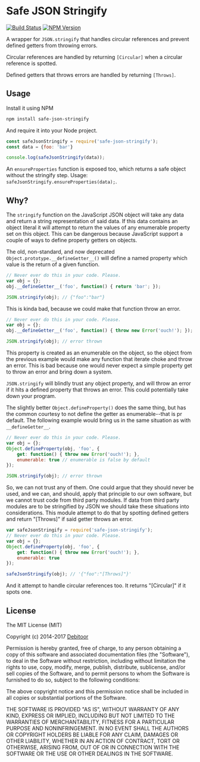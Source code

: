 # Safe JSON Stringify
[![Build Status](https://travis-ci.org/debitoor/safe-json-stringify.svg?branch=master)](https://travis-ci.org/debitoor/safe-json-stringify)
[![NPM Version](https://img.shields.io/npm/v/css-bingo.svg)](https://www.npmjs.com/package/css-bingo)

A wrapper for `JSON.stringify` that handles circular references and prevent defined getters from throwing errors.

Circular references are handled by returning `[Circular]` when a circular reference is spotted.

Defined getters that throws errors are handled by returning `[Throws]`.

Usage
-----
Install it using NPM

```sh
npm install safe-json-stringify
```

And require it into your Node project.

```js
const safeJsonStringify = require('safe-json-stringify');
const data = {foo: 'bar'}

console.log(safeJsonStringify(data));
```

An `ensureProperties` function is exposed too, which returns a safe object without the stringify step. Usage: `safeJsonStringify.ensureProperties(data);`.


Why?
----
The `stringify` function on the JavaScript JSON object will take any data and return a string representation of said data. If this data contains an object literal it will attempt to return the values of any enumerable property set on this object. This can be dangerous because JavaScript support a couple of ways to define property getters on objects.

The old, non-standard, and now deprecated `Object.prototype.__defineGetter__()` will define a named property which value is the return of a given function.

```js
// Never ever do this in your code. Please.
var obj = {};
obj.__defineGetter__('foo', function() { return 'bar'; });

JSON.stringify(obj); // {"foo":"bar"}
```

This is kinda bad, because we could make that function throw an error.

```js
// Never ever do this in your code. Please.
var obj = {};
obj.__defineGetter__('foo', function() { throw new Error('ouch!'); });

JSON.stringify(obj); // error thrown
```

This property is created as an enumerable on the object, so the object from the previous example would make any function that iterate choke and throw an error. This is bad because one would never expect a simple property get to throw an error and bring down a system.

`JSON.stringify` will blindly trust any object property, and will throw an error if it hits a defined property that throws an error. This could potentially take down your program.

The slightly better `Object.defineProperty()` does the same thing, but has the common courtesy to not define the getter as enumerable--that is pr default. The following example would bring us in the same situation as with `__defineGetter__`.

```js
// Never ever do this in your code. Please.
var obj = {};
Object.defineProperty(obj, 'foo', {
    get: function() { throw new Error('ouch!'); },
	enumerable: true // enumerable is false by default
});

JSON.stringify(obj); // error thrown
```

So, we can not trust any of them. One could argue that they should never be used, and we can, and should, apply that principle to our own software, but we cannot trust code from third party modules. If data from third party modules are to be stringified by JSON we should take these situations into considerations. This module attempt to do that by spotting defined getters and return "[Throws]" if said getter throws an error.

```js
var safeJsonStringify = require('safe-json-stringify');
// Never ever do this in your code. Please.
var obj = {};
Object.defineProperty(obj, 'foo', {
    get: function() { throw new Error('ouch!'); },
	enumerable: true
});

safeJsonStringify(obj); // '{"foo":"[Throws]"}'
```

And it attempt to handle circular references too. It returns "[Circular]" if it spots one.


License
-------
The MIT License (MIT)

Copyright (c) 2014-2017 [Debitoor](https://debitoor.com/)

Permission is hereby granted, free of charge, to any person obtaining a copy of this software and associated documentation files (the "Software"), to deal in the Software without restriction, including without limitation the rights to use, copy, modify, merge, publish, distribute, sublicense, and/or sell copies of the Software, and to permit persons to whom the Software is furnished to do so, subject to the following conditions:

The above copyright notice and this permission notice shall be included in all copies or substantial portions of the Software.

THE SOFTWARE IS PROVIDED "AS IS", WITHOUT WARRANTY OF ANY KIND, EXPRESS OR IMPLIED, INCLUDING BUT NOT LIMITED TO THE WARRANTIES OF MERCHANTABILITY, FITNESS FOR A PARTICULAR PURPOSE AND NONINFRINGEMENT. IN NO EVENT SHALL THE AUTHORS OR COPYRIGHT HOLDERS BE LIABLE FOR ANY CLAIM, DAMAGES OR OTHER LIABILITY, WHETHER IN AN ACTION OF CONTRACT, TORT OR OTHERWISE, ARISING FROM, OUT OF OR IN CONNECTION WITH THE SOFTWARE OR THE USE OR OTHER DEALINGS IN THE SOFTWARE.
